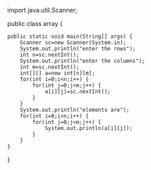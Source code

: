 import java.util.Scanner;

public class array {

	public static void main(String[] args) {
		Scanner sc=new Scanner(System.in);
		System.out.println("enter the rows");
		int n=sc.nextInt();
		System.out.println("enter the columns");
		int m=sc.nextInt();
		int[][] a=new int[n][m];
		for(int i=0;i<n;i++) {
			for(int j=0;j<m;j++) {
				a[i][j]=sc.nextInt();
			}
		}
		System.out.println("elements are");
		for(int i=0;i<n;i++) {
			for(int j=0;j<m;j++) {
				System.out.println(a[i][j]);
			}
		}
	}
}
